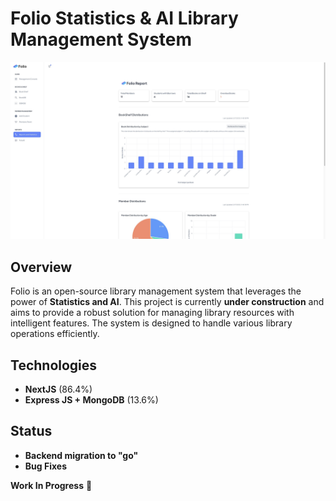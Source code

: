 # Folio Statistics & AI Library Management System 

![](asset_1.jpg)

## Overview

Folio is an open-source library management system that leverages the power of **Statistics and AI**. This project is currently **under construction** and aims to provide a robust solution for managing library resources with intelligent features. The system is designed to handle various library operations efficiently.

## Technologies

* **NextJS** (86.4%)
* **Express JS + MongoDB** (13.6%)

## Status
* **Backend migration to "go"**
* **Bug Fixes**
  

**Work In Progress** 🚧
